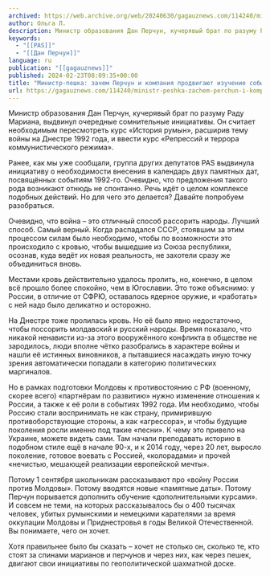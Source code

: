 ```yaml
---
archived: https://web.archive.org/web/20240630/gagauznews.com/114240/ministr-peshka-zachem-perchun-i-kompaniya-prodvigayut-izuchenie-sobytij-1992-goda-v-shkolah.html
author: Ольга Л.
description: Министр образования Дан Перчун, кучерявый брат по разуму Раду Мариана, выдвинул очередные сомнительные инициативы. Он считает необходимым пересмотреть курс «История румын», расширив тему войны на Днестре 1992 года, и ввести курс «Репрессий и террора коммунистического режима». Ранее, как мы уже сообщали, группа других депутатов PAS выдвинула инициативу о необходимости внесения в календарь двух памятных дат, посвящённых событиям 1992-го. Очевидно, что предложения такого рода возникают отнюдь не спонтанно. Речь идёт о целом комплексе подобных действий. Но для чего это делается? Давайте попробуем разобраться. Очевидно, что война – это отличный способ рассорить народы. Лучший способ. Самый верный. Когда распадался СССР, стоявшим за […]
keywords:
  - "[[PAS]]"
  - "[[Дан Перчун]]"
language: ru
publication: "[[gagauznews]]"
published: 2024-02-23T08:09:35+00:00
title: "Министр-пешка: зачем Перчун и компания продвигают изучение событий 1992 года в школах"
url: https://gagauznews.com/114240/ministr-peshka-zachem-perchun-i-kompaniya-prodvigayut-izuchenie-sobytij-1992-goda-v-shkolah.html
---
```


Министр образования Дан Перчун, кучерявый брат по разуму Раду Мариана, выдвинул очередные сомнительные инициативы. Он считает необходимым пересмотреть курс «История румын», расширив тему войны на Днестре 1992 года, и ввести курс «Репрессий и террора коммунистического режима».

Ранее, как мы уже сообщали, группа других депутатов PAS выдвинула инициативу о необходимости внесения в календарь двух памятных дат, посвящённых событиям 1992-го. Очевидно, что предложения такого рода возникают отнюдь не спонтанно. Речь идёт о целом комплексе подобных действий. Но для чего это делается? Давайте попробуем разобраться.



Очевидно, что война – это отличный способ рассорить народы. Лучший способ. Самый верный. Когда распадался СССР, стоявшим за этим процессом силам было необходимо, чтобы по возможности это происходило с кровью, чтобы вышедшие из Союза республики, осознав, куда ведёт их новая реальность, не захотели сразу же объединиться вновь.

Местами кровь действительно удалось пролить, но, конечно, в целом всё прошло более спокойно, чем в Югославии. Это тоже объяснимо: у России, в отличие от СФРЮ, оставалось ядерное оружие, и «работать» с ней надо было деликатно и осторожно.

На Днестре тоже пролилась кровь. Но её было явно недостаточно, чтобы поссорить молдавский и русский народы. Время показало, что никакой ненависти из-за этого вооружённого конфликта в обществе не зародилось, люди вполне чётко разобрались в характере войны и нашли её истинных виновников, а пытавшиеся насаждать иную точку зрения автоматически попадали в категорию политических маргиналов.

Но в рамках подготовки Молдовы к противостоянию с РФ (военному, скорее всего) «партнёрам по развитию» нужно изменение отношения к России, а также к её роли в событиях 1992 года. Им необходимо, чтобы Россию стали воспринимать не как страну, примирившую противоборствующие стороны, а как «агрессора», и чтобы будущие поколения росли именно под такие «песни». К чему это привело на Украине, можете видеть сами. Там начали преподавать историю в подобном стиле ещё в начале 90-х, и к 2014 году, через 20 лет, выросло поколение, готовое воевать с Россией, «колорадами» и прочей «нечистью, мешающей реализации европейской мечты».

Потому 1 сентября школьникам рассказывают про «войну России против Молдовы». Потому вводятся новые «памятные даты». Потому Перчун порывается дополнить обучение «дополнительными курсами». И совсем не теми, на которых рассказывалось бы о 400 тысячах человек, убитых румынскими и немецкими карателями за время оккупации Молдовы и Приднестровья в годы Великой Отечественной. Вы понимаете, чего он хочет.

Хотя правильнее было бы сказать – хочет не столько он, сколько те, кто стоят за спинами марианов и перчунов и через них, как через пешек, двигают свои инициативы по геополитической шахматной доске.
